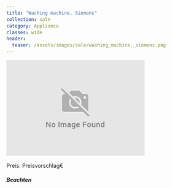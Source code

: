 ```yaml
---
title: "Washing machine, Siemens"
collection: sale
category: Appliance
classes: wide
header: 
  teaser: /assets/images/sale/washing_machine,_siemens.png
---
```




<img src="/assets/images/sale/washing_machine,_siemens.png" alt="Washing machine, Siemens">

Preis: Preisvorschlag€

##### Beachten
